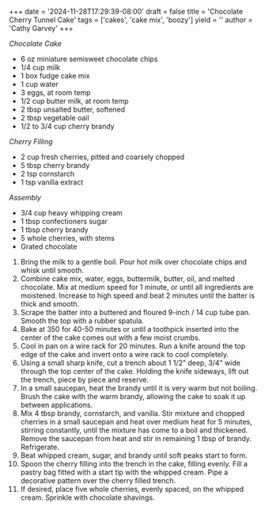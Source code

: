+++
date = '2024-11-28T17:29:39-08:00'
draft = false
title = 'Chocolate Cherry Tunnel Cake'
tags = ['cakes', 'cake mix', 'boozy']
yield = ''
author = 'Cathy Garvey'
+++

_Chocolate Cake_
* 6 oz miniature semisweet chocolate chips
* 1/4 cup milk
* 1 box fudge cake mix
* 1 cup water
* 3 eggs, at room temp
* 1/2 cup butter milk, at room temp
* 2 tbsp unsalted butter, softened
* 2 tbsp vegetable oail
* 1/2 to 3/4 cup cherry brandy

_Cherry Filling_
* 2 cup fresh cherries, pitted and coarsely chopped
* 5 tbsp cherry brandy
* 2 tsp cornstarch
* 1 tsp vanilla extract

_Assembly_
* 3/4 cup heavy whipping cream
* 1 tbsp confectioners sugar
* 1 tbsp cherry brandy
* 5 whole cherries, with stems
* Grated chocolate

1. Bring the milk to a gentle boil. Pour hot milk over chocolate chips and whisk until smooth.
2. Combine cake mix, water, eggs, buttermilk, butter, oil, and melted chocolate. Mix at medium speed for 1 minute, or until all ingredients are moistened. Increase to high speed and beat 2 minutes until the batter is thick and smooth.
3. Scrape the batter into a buttered and floured 9-inch / 14 cup tube pan. Smooth the top with a rubber spatula.
4. Bake at 350 for 40-50 minutes or until a toothpick inserted into the center of the cake comes out with a few moist crumbs.
5. Cool in pan on a wire rack for 20 minutes. Run a  knife around the top edge of the cake and invert onto a wire rack to cool completely.
6. Using a small sharp knife, cut a trench about 1 1/2" deep, 3/4" wide through the top center of the cake. Holding the knife sideways, lift out the trench, piece by piece and reserve.
7. In a small saucepan, heat the brandy until it is very warm but not boiling. Brush the cake with the warm brandy, allowing the cake to soak it up between applications.
6. Mix 4 tbsp brandy, cornstarch, and vanilla. Stir mixture and chopped cherries in a small saucepan and heat over medium heat for 5 minutes, stirring constantly, until the mixture has come to a boil and thickened. Remove the saucepan from heat and stir in remaining 1 tbsp of brandy. Refrigerate.
8. Beat whipped cream, sugar, and brandy until soft peaks start to form. 
9. Spoon the cherry filling into the trench in the cake, filling evenly. Fill a pastry bag fitted with a start tip with the whipped cream. Pipe a decorative pattern over the cherry filled trench.
10. If desired, place five whole cherries, evenly spaced, on the whipped cream. Sprinkle with chocolate shavings.